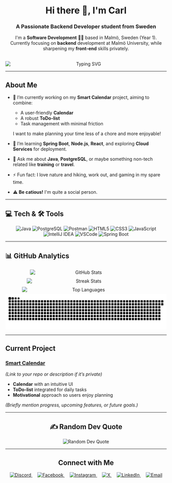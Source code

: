 <h1 align="center">Hi there 👋, I'm Carl</h1>
<h3 align="center">A Passionate Backend Developer student from Sweden</h3>

<p align="center">
  I'm a <strong>Software Development</strong> 🧑‍🎓 based in Malmö, Sweden (Year 1).<br/>
  Currently focusing on <strong>backend</strong> development at Malmö University, while sharpening my <strong>front-end</strong> skills privately.
</p>

<br>

<div align="center">
  <img src="https://readme-typing-svg.herokuapp.com?size=25&width=500&duration=5000&color=00C04B&lines=    Software+Developer+Student;  Back-end  Front-end  Database; Current+Project:+Smart+Calendar" 
  alt="Typing SVG" style="display:block; margin:0 auto;" />
</div>

---

## About Me

- 🔭 I’m currently working on my **Smart Calendar** project, aiming to combine:
  - A user-friendly **Calendar**  
  - A robust **ToDo-list**  
  - Task management with minimal friction  

  I want to make planning your time less of a chore and more enjoyable!

- 🌱 I’m learning **Spring Boot**, **Node.js**, **React**, and exploring **Cloud Services** for deployment.  
- 💬 Ask me about **Java**, **PostgreSQL**, or maybe something non-tech related like **training** or **travel**.  
- ⚡ Fun fact: I love nature and hiking, work out, and gaming in my spare time.
- ⚠️ **Be catious!** I'm quite a social person.

---

## 💻 Tech & 🛠️ Tools

<p align="center">
  <!-- Java -->
  <img src="https://img.shields.io/badge/Java-%23ED8B00.svg?style=for-the-badge&logo=java&logoColor=white" alt="Java" />
  
  <!-- PostgreSQL -->
  <img src="https://img.shields.io/badge/PostgreSQL-316192?style=for-the-badge&logo=postgresql&logoColor=white" alt="PostgreSQL" />
  
  <!-- Postman -->
  <img src="https://img.shields.io/badge/Postman-FF6C37?style=for-the-badge&logo=postman&logoColor=white" alt="Postman" />
  
  <!-- HTML5 -->
  <img src="https://img.shields.io/badge/HTML5-E34F26.svg?style=for-the-badge&logo=html5&logoColor=white" alt="HTML5" />
  
  <!-- CSS3 -->
  <img src="https://img.shields.io/badge/CSS3-%231572B6.svg?style=for-the-badge&logo=css3&logoColor=white" alt="CSS3" />
  
  <!-- JavaScript -->
  <img src="https://img.shields.io/badge/JavaScript-%23F7DF1E.svg?style=for-the-badge&logo=javascript&logoColor=black" alt="JavaScript" />
  
  <!-- IntelliJ IDEA -->
  <img src="https://img.shields.io/badge/IntelliJ%20IDEA-000000.svg?style=for-the-badge&logo=intellij-idea&logoColor=white" alt="IntelliJ IDEA" />
  
  <!-- VSCode -->
  <img src="https://img.shields.io/badge/VSCode-007ACC.svg?style=for-the-badge&logo=visual-studio-code&logoColor=white" alt="VSCode" />
  
  <!-- Spring Boot -->
  <img src="https://img.shields.io/badge/Spring%20Boot-6DB33F.svg?style=for-the-badge&logo=spring-boot&logoColor=white" alt="Spring Boot" />
</p>

---

## 📊 GitHub Analytics

<div align="center">
  <img src="https://github-readme-stats.vercel.app/api?username=Carlsmeister&show_icons=true&theme=shadow_green&hide_border=false&include_all_commits=true&count_private=true" alt="GitHub Stats" width="350" style="display: inline-block; margin: 5px;"/>
  <img src="https://nirzak-streak-stats.vercel.app/?user=Carlsmeister&theme=shadow_green&hide_border=false" alt="Streak Stats" width="371" style="display: inline-block; margin: 5px;"/>
  <img src="https://github-readme-stats.vercel.app/api/top-langs/?username=Carlsmeister&theme=shadow_green&hide_border=false&include_all_commits=true&count_private=true&layout=compact" alt="Top Languages" width="400" style="display: inline-block; margin: 5px;"/>

<picture>
    <source media="(prefers-color-scheme: dark)" srcset="https://raw.githubusercontent.com/Carlsmeister/Carlsmeister/output/snake-dark.svg" />
    <source media="(prefers-color-scheme: light)" srcset="https://raw.githubusercontent.com/Carlsmeister/Carlsmeister/output/snake.svg" />
    <img src="https://raw.githubusercontent.com/Carlsmeister/Carlsmeister/output/snake.svg" alt="GitHub Snake Animation" />
  </picture>
  
</div>

---

## Current Project

### [Smart Calendar](https://github.com/Carlsmeister/Smart-Calendar) 
*(Link to your repo or description if it’s private)*
- **Calendar** with an intuitive UI  
- **ToDo-list** integrated for daily tasks  
- **Motivational** approach so users enjoy planning  

*(Briefly mention progress, upcoming features, or future goals.)*

---

<h2 align="center">✍️ Random Dev Quote</h2>
<div align="center">
  <img src="https://quotes-github-readme.vercel.app/api?type=horizontal&theme=merko" alt="Random Dev Quote"/>
</div>

---

<h2 align="center">Connect with Me</h2>

<p align="center">
  <a href="https://discord.com/users/336998523989917697" target="_blank" style="border: none; outline: none;">
    <img src="https://img.shields.io/badge/Discord-7289DA?style=for-the-badge&logo=discord&logoColor=white" alt="Discord"/>
  </a>
  &nbsp;&nbsp;&nbsp;
  <a href="https://www.facebook.com/carl.lundholm.3" target="_blank" style="border: none; outline: none;">
    <img src="https://img.shields.io/badge/Facebook-1877F2?style=for-the-badge&logo=facebook&logoColor=white" alt="Facebook"/>
  </a>
  &nbsp;&nbsp;&nbsp;
  <a href="https://www.instagram.com/carl_lundholm" target="_blank" style="border: none; outline: none;">
    <img src="https://img.shields.io/badge/Instagram-E4405F?style=for-the-badge&logo=instagram&logoColor=white" alt="Instagram"/>
  </a>
  &nbsp;&nbsp;&nbsp;
  <a href="https://x.com/carl_lundholm" target="_blank" style="border: none; outline: none;">
    <img src="https://img.shields.io/badge/X-000000?style=for-the-badge&logo=x&logoColor=white" alt="X"/>
  </a>
  &nbsp;&nbsp;&nbsp;
  <a href="https://www.linkedin.com/in/carl-lundholm" target="_blank" style="border: none; outline: none;">
    <img src="https://img.shields.io/badge/LinkedIn-0e76a8?style=for-the-badge&logo=linkedin&logoColor=white" alt="LinkedIn"/>
  </a>
  &nbsp;&nbsp;&nbsp;
  <a href="mailto:carl_0221@hotmail.se" target="_blank" style="border: none; outline: none;">
    <img src="https://img.shields.io/badge/Email-D14836?style=for-the-badge&logo=gmail&logoColor=white" alt="Email"/>
  </a>
</p>

